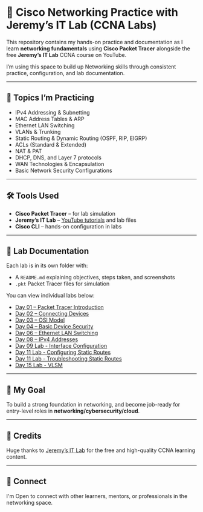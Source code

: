 # 📡 Cisco Networking Practice with Jeremy’s IT Lab (CCNA Labs)

This repository contains my hands-on practice and documentation as I learn **networking fundamentals** using **Cisco Packet Tracer** alongside the free **Jeremy’s IT Lab** CCNA course on YouTube.

I’m using this space to build up Networking skills through consistent practice, configuration, and lab documentation.

---

## 🧠 Topics I’m Practicing

- IPv4 Addressing & Subnetting
- MAC Address Tables & ARP
- Ethernet LAN Switching
- VLANs & Trunking
- Static Routing & Dynamic Routing (OSPF, RIP, EIGRP)
- ACLs (Standard & Extended)
- NAT & PAT
- DHCP, DNS, and Layer 7 protocols
- WAN Technologies & Encapsulation
- Basic Network Security Configurations

---

## 🛠️ Tools Used

- **Cisco Packet Tracer** – for lab simulation  
- **Jeremy’s IT Lab** – [YouTube tutorials](https://www.youtube.com/c/JeremysITLab) and lab files  
- **Cisco CLI** – hands-on configuration in labs  

---

## 📁 Lab Documentation

Each lab is in its own folder with:

- A `README.md` explaining objectives, steps taken, and screenshots  
- `.pkt` Packet Tracer files for simulation

You can view individual labs below:

- [Day 01 – Packet Tracer Introduction](./Day%2001%20Lab%20-%20Packet%20Tracer%20Introduction/README.md)
- [Day 02 – Connecting Devices](./Day%2002%20Lab%20-%20Connecting%20Devices/README.md)
- [Day 03 – OSI Model](./Day%2003%20Lab%20-%20OSI%20Model/README.md)
- [Day 04 – Basic Device Security](./Day%2004%20Lab%20-%20Basic%20Device%20Security/README.md)
- [Day 06 – Ethernet LAN Switching](./Day%2006%20Lab%20-%20Ethernet%20LAN%20Switching/README.md)
- [Day 08 – IPv4 Addresses](./Day%2008%20Lab%20-%20IPv4%20Addresses/README.md)
- [Day 09 Lab - Interface Configuration](./Day%2009%20Lab%20-%20Interface%20Configuration/README.md)
- [Day 11 Lab - Configuring Static Routes](./Day%2011%20Lab%20-%20Configuring%20Static%20Routes/README.md)
- [Day 11 Lab - Troubleshooting Static Routes](./Day%2011%20Lab%20-%20Troubleshooting%20Static%20Routes/README.md)
- [Day 15 Lab - VLSM](./Day%2015%20Lab%20-%20VLSM/README.md)
<!-- Add more days as you go -->

---

## 🎯 My Goal

To build a strong foundation in networking, and become job-ready for entry-level roles in **networking/cybersecurity/cloud**.

---

## 🙌 Credits

Huge thanks to [Jeremy’s IT Lab](https://www.youtube.com/c/JeremysITLab) for the free and high-quality CCNA learning content.

---

## 💬 Connect

I'm Open to connect with other learners, mentors, or professionals in the networking space. 
